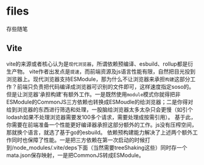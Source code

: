 # files
存些随笔
## Vite
vite的来源或者核心认为是`现代浏览器`，所谓依赖预编译、esbuild、rollup都是衍生产物。
vite作者出发点是`提速`，而前端资源及js语言性能有限，自然把目光投到浏览器上。现代浏览器支持ESModule，那为什么不让浏览器来承担`构建`这部分工作？前端只负责把代码编译成浏览器可识别的文件即可，这样速度指定soso的。
但是让浏览器'承担构建'有额外工作。一是既然使用`module`模式你就得把非ESModule的CommonJS三方依赖也转换成ESMoudle的给浏览器；二是你得对给到浏览器的东西进行筛选和处理，一股脑给浏览器太多太杂只会更慢（如引个lodash如果不处理浏览器需要发100多个请求，需要处理成按需引用）。
基于此，你需要在前端准备一个性能更好编译器承担这部分额外的工作。js没有压榨空间，那就换个语言，就选了基于go的esbuild。
依赖预构建能力解决了上述两个额外工作同时也保障了性能。一是把三方依赖在第一次启动的时候打到/node_modules/.vite/deps下面（当然需要treeShaking这些）同时存一个mata.json保存映射，一是把CommonJS转成ESModule。


